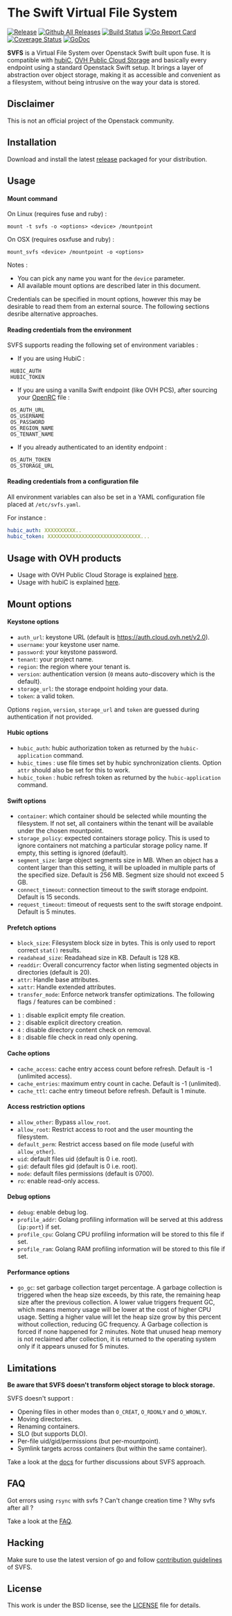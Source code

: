# The Swift Virtual File System

[![Release](https://badge.fury.io/gh/ovh%2Fsvfs.svg)](https://github.com/ovh/svfs/releases)
[![Github All Releases](https://img.shields.io/github/downloads/ovh/svfs/total.svg)](https://github.com/ovh/svfs/releases)
[![Build Status](https://travis-ci.org/ovh/svfs.svg?branch=master)](https://travis-ci.org/ovh/svfs)
[![Go Report Card](https://goreportcard.com/badge/github.com/ovh/svfs)](https://goreportcard.com/report/github.com/ovh/svfs)
[![Coverage Status](https://coveralls.io/repos/github/ovh/svfs/badge.svg?branch=master)](https://coveralls.io/github/ovh/svfs?branch=master)
[![GoDoc](https://godoc.org/github.com/ovh/svfs/svfs?status.svg)](https://godoc.org/github.com/ovh/svfs/svfs)

**SVFS** is a Virtual File System over Openstack Swift built upon fuse. It is compatible with [hubiC](https://hubic.com),
[OVH Public Cloud Storage](https://www.ovh.com/fr/cloud/storage/object-storage) and basically every endpoint using a standard
Openstack Swift setup.  It brings a layer of abstraction over object storage, making it as accessible and convenient as a
filesystem, without being intrusive on the way your data is stored.

## Disclaimer
This is not an official project of the Openstack community.

## Installation

Download and install the latest [release](https://github.com/ovh/svfs/releases) packaged for your distribution.

## Usage

#### Mount command

On Linux (requires fuse and ruby) :

```
mount -t svfs -o <options> <device> /mountpoint
```

On OSX (requires osxfuse and ruby) :

```
mount_svfs <device> /mountpoint -o <options>
```

Notes :
- You can pick any name you want for the `device` parameter.
- All available mount options are described later in this document.

Credentials can be specified in mount options, however this may be desirable to read them from an external source. The following sections desribe alternative approaches.

#### Reading credentials from the environment

SVFS supports reading the following set of environment variables :

* If you are using HubiC :
```
 HUBIC_AUTH
 HUBIC_TOKEN
```
* If you are using a vanilla Swift endpoint (like OVH PCS), after sourcing your [OpenRC](http://docs.openstack.org/user-guide/common/cli-set-environment-variables-using-openstack-rc.html) file :
```
 OS_AUTH_URL
 OS_USERNAME
 OS_PASSWORD
 OS_REGION_NAME
 OS_TENANT_NAME
```
* If you already authenticated to an identity endpoint :
```
 OS_AUTH_TOKEN
 OS_STORAGE_URL
```

#### Reading credentials from a configuration file

All environment variables can also be set in a YAML configuration file placed at `/etc/svfs.yaml`.

For instance :
```yaml
hubic_auth: XXXXXXXXXX..
hubic_token: XXXXXXXXXXXXXXXXXXXXXXXXXXXXXX...
```

## Usage with OVH products

- Usage with OVH Public Cloud Storage is explained [here](docs/PCS.md).
- Usage with hubiC is explained [here](docs/HubiC.md).

## Mount options

#### Keystone options

* `auth_url`: keystone URL (default is https://auth.cloud.ovh.net/v2.0).
* `username`: your keystone user name.
* `password`: your keystone password.
* `tenant`: your project name.
* `region`: the region where your tenant is.
* `version`: authentication version (`0` means auto-discovery which is the default).
* `storage_url`: the storage endpoint holding your data.
* `token`: a valid token.

Options `region`, `version`, `storage_url` and `token` are guessed during authentication if
not provided.

#### Hubic options

* `hubic_auth`: hubic authorization token as returned by the `hubic-application` command.
* `hubic_times` : use file times set by hubic synchronization clients. Option `attr`
should also be set for this to work.
* `hubic_token` : hubic refresh token as returned by the `hubic-application` command.

#### Swift options

* `container`: which container should be selected while mounting the filesystem. If not set,
all containers within the tenant will be available under the chosen mountpoint.
* `storage_policy`: expected containers storage policy. This is used to ignore containers
not matching a particular storage policy name. If empty, this setting is ignored (default).
* `segment_size`: large object segments size in MB. When an object has a content larger than
this setting, it will be uploaded in multiple parts of the specified size. Default is 256 MB.
Segment size should not exceed 5 GB.
* `connect_timeout`: connection timeout to the swift storage endpoint. Default is 15 seconds.
* `request_timeout`: timeout of requests sent to the swift storage endpoint. Default is 5 minutes.

#### Prefetch options

* `block_size`: Filesystem block size in bytes. This is only used to report correct `stat()` results.
* `readahead_size`: Readahead size in KB. Default is 128 KB.
* `readdir`: Overall concurrency factor when listing segmented objects in directories (default is 20).
* `attr`: Handle base attributes.
* `xattr`: Handle extended attributes.
* `transfer_mode`: Enforce network transfer optimizations. The following flags / features can be combined :
 - `1` : disable explicit empty file creation.
 - `2` : disable explicit directory creation.
 - `4` : disable directory content check on removal.
 - `8` : disable file check in read only opening.

#### Cache options

* `cache_access`: cache entry access count before refresh. Default is -1 (unlimited access).
* `cache_entries`: maximum entry count in cache. Default is -1 (unlimited).
* `cache_ttl`: cache entry timeout before refresh. Default is 1 minute.

#### Access restriction options

* `allow_other`: Bypass `allow_root`.
* `allow_root`: Restrict access to root and the user mounting the filesystem.
* `default_perm`: Restrict access based on file mode (useful with `allow_other`).
* `uid`: default files uid (default is 0 i.e. root).
* `gid`: default files gid (default is 0 i.e. root).
* `mode`: default files permissions (default is 0700).
* `ro`: enable read-only access.

#### Debug options

* `debug`: enable debug log.
* `profile_addr`: Golang profiling information will be served at this address (`ip:port`) if set.
* `profile_cpu`: Golang CPU profiling information will be stored to this file if set.
* `profile_ram`: Golang RAM profiling information will be stored to this file if set.

#### Performance options
* `go_gc`: set garbage collection target percentage. A garbage collection is triggered when the
heap size exceeds, by this rate, the remaining heap size after the previous collection. A lower
value triggers frequent GC, which means memory usage will be lower at the cost of higher CPU
usage. Setting a higher value will let the heap size grow by this percent without collection,
reducing GC frequency. A Garbage collection is forced if none happened for 2 minutes. Note that
unused heap memory is not reclaimed after collection, it is returned to the operating system
only if it appears unused for 5 minutes.


## Limitations

**Be aware that SVFS doesn't transform object storage to block storage.**

SVFS doesn't support :

* Opening files in other modes than `O_CREAT`, `O_RDONLY` and `O_WRONLY`.
* Moving directories.
* Renaming containers.
* SLO (but supports DLO).
* Per-file uid/gid/permissions (but per-mountpoint).
* Symlink targets across containers (but within the same container).

Take a look at the [docs](docs) for further discussions about SVFS approach.

## FAQ

Got errors using `rsync` with svfs ? Can't change creation time ? Why svfs after all ?

Take a look at the [FAQ](docs/FAQ.md).

## Hacking

Make sure to use the latest version of go and follow [contribution guidelines](CONTRIBUTING.md) of SVFS.

## License
This work is under the BSD license, see the [LICENSE](LICENSE) file for details.

